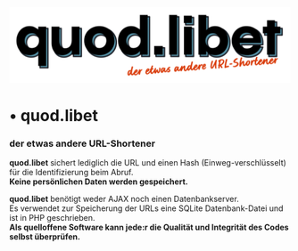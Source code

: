 ![](media/quod.libet.svg)
# • quod.libet
### der etwas andere URL-Shortener


**quod.libet** sichert lediglich die URL und einen Hash (Einweg-verschlüsselt) für die Identifizierung beim Abruf.<br>**Keine persönlichen Daten werden gespeichert.**

**quod.libet** benötigt weder AJAX noch einen Datenbankserver.<br>
Es verwendet zur Speicherung der URLs eine SQLite Datenbank-Datei und ist in PHP geschrieben.<br>
**Als quelloffene Software kann jede:r die Qualität und Integrität des Codes selbst überprüfen.**